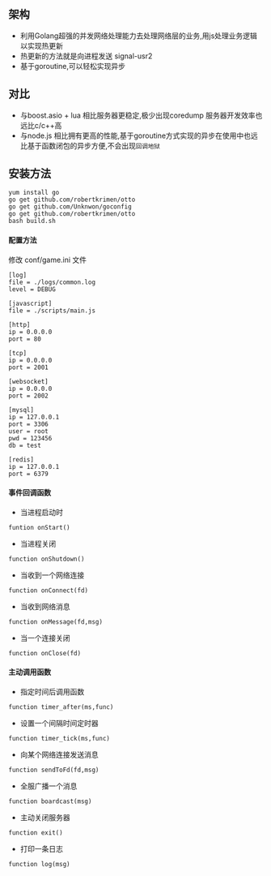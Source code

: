 ## 架构
- 利用Golang超强的并发网络处理能力去处理网络层的业务,用js处理业务逻辑以实现热更新
- 热更新的方法就是向进程发送 signal-usr2
- 基于goroutine,可以轻松实现异步

## 对比
- 与boost.asio + lua 相比服务器更稳定,极少出现coredump 服务器开发效率也远比c/c++高
- 与node.js 相比拥有更高的性能,基于goroutine方式实现的异步在使用中也远比基于函数闭包的异步方便,不会出现`回调地狱`

## 安装方法
```
yum install go
go get github.com/robertkrimen/otto
go get github.com/Unknwon/goconfig
go get github.com/robertkrimen/otto
bash build.sh
```

#### 配置方法
修改 conf/game.ini 文件
```
[log]
file = ./logs/common.log
level = DEBUG

[javascript]
file = ./scripts/main.js

[http]
ip = 0.0.0.0
port = 80

[tcp]
ip = 0.0.0.0
port = 2001

[websocket]
ip = 0.0.0.0
port = 2002

[mysql]
ip = 127.0.0.1
port = 3306
user = root
pwd = 123456
db = test

[redis]
ip = 127.0.0.1
port = 6379
```

#### 事件回调函数

- 当进程启动时
```
funtion onStart()
```
- 当进程关闭
```
function onShutdown()
```
- 当收到一个网络连接
```
function onConnect(fd)
```
- 当收到网络消息
```
function onMessage(fd,msg)
```
- 当一个连接关闭
```
function onClose(fd)
```

#### 主动调用函数

- 指定时间后调用函数
```
function timer_after(ms,func)
```
- 设置一个间隔时间定时器
```
function timer_tick(ms,func)
```
- 向某个网络连接发送消息
```
function sendToFd(fd,msg)
```
- 全服广播一个消息
```
function boardcast(msg)
```
- 主动关闭服务器
```
function exit()
```
- 打印一条日志
```
function log(msg)
```
